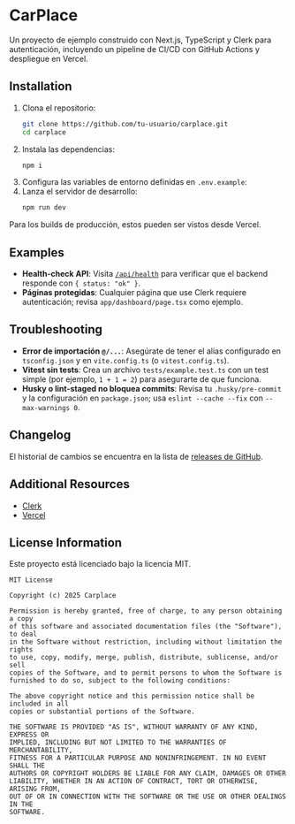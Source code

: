 # CarPlace
Un proyecto de ejemplo construido con Next.js, TypeScript y Clerk para autenticación, incluyendo un pipeline de CI/CD con GitHub Actions y despliegue en Vercel.

## Installation
1. Clona el repositorio:
   ```bash
   git clone https://github.com/tu-usuario/carplace.git
   cd carplace
   ```
2. Instala las dependencias:
   ```bash
   npm i
   ```
3. Configura las variables de entorno definidas en `.env.example`:
4. Lanza el servidor de desarrollo:
   ```bash
   npm run dev
   ```

Para los builds de producción, estos pueden ser vistos desde Vercel.

## Examples
- **Health-check API**: Visita [`/api/health`](http://localhost:3000/api/health) para verificar que el backend responde con `{ status: "ok" }`.
- **Páginas protegidas**: Cualquier página que use Clerk requiere autenticación; revisa `app/dashboard/page.tsx` como ejemplo.

## Troubleshooting
- **Error de importación `@/...`**: Asegúrate de tener el alias configurado en `tsconfig.json` y en `vite.config.ts` (o `vitest.config.ts`).
- **Vitest sin tests**: Crea un archivo `tests/example.test.ts` con un test simple (por ejemplo, `1 + 1 = 2`) para asegurarte de que funciona.
- **Husky o lint-staged no bloquea commits**: Revisa tu `.husky/pre-commit` y la configuración en `package.json`; usa `eslint --cache --fix` con `--max-warnings 0`.

## Changelog
El historial de cambios se encuentra en la lista de [releases de GitHub](https://github.com/Carplace-code/carplace/releases).

## Additional Resources
- [Clerk](https://clerk.com)
- [Vercel](https://vercel.com)

## License Information
Este proyecto está licenciado bajo la licencia MIT.
```
MIT License

Copyright (c) 2025 Carplace

Permission is hereby granted, free of charge, to any person obtaining a copy
of this software and associated documentation files (the "Software"), to deal
in the Software without restriction, including without limitation the rights
to use, copy, modify, merge, publish, distribute, sublicense, and/or sell
copies of the Software, and to permit persons to whom the Software is
furnished to do so, subject to the following conditions:

The above copyright notice and this permission notice shall be included in all
copies or substantial portions of the Software.

THE SOFTWARE IS PROVIDED "AS IS", WITHOUT WARRANTY OF ANY KIND, EXPRESS OR
IMPLIED, INCLUDING BUT NOT LIMITED TO THE WARRANTIES OF MERCHANTABILITY,
FITNESS FOR A PARTICULAR PURPOSE AND NONINFRINGEMENT. IN NO EVENT SHALL THE
AUTHORS OR COPYRIGHT HOLDERS BE LIABLE FOR ANY CLAIM, DAMAGES OR OTHER
LIABILITY, WHETHER IN AN ACTION OF CONTRACT, TORT OR OTHERWISE, ARISING FROM,
OUT OF OR IN CONNECTION WITH THE SOFTWARE OR THE USE OR OTHER DEALINGS IN THE
SOFTWARE.
```
